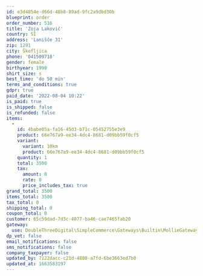 ```yaml
---
id: e3d4854e-d66d-48b8-89ad-9fc2a9dbd30b
blueprint: order
order_number: 516
title: 'Zoja Lakovič'
country: SI
address: 'Lanišče 31'
zip: 1291
city: Škofljica
phone: '041509718'
gender: female
birthyear: 1990
shirt_size: s
best_time: 'do 50 min'
terms_and_conditions: true
gdpr: true
paid_date: '2022-08-04 10:22'
is_paid: true
is_shipped: false
is_refunded: false
items:
  -
    id: 4babe05a-fa16-45d3-b71c-05452755e3e9
    product: 66e767a9-ee34-4dc4-8681-d09bb59f0cf5
    variant:
      variant: 10km
      product: 66e767a9-ee34-4dc4-8681-d09bb59f0cf5
    quantity: 1
    total: 3500
    tax:
      amount: 0
      rate: 0
      price_includes_tax: true
grand_total: 3500
items_total: 3500
tax_total: 0
shipping_total: 0
coupon_total: 0
customer: 65c59dad-7d3c-4077-ba46-cae7465fab20
gateway:
  use: DoubleThreeDigital\SimpleCommerce\Gateways\Builtin\MollieGateway
dp_vet: false
email_notifications: false
sms_notifications: false
company_taxpayer: false
updated_by: 7122dacc-c21d-4880-a7fd-6be3663ed7b0
updated_at: 1663583197
---
```

